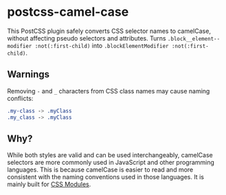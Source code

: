 # postcss-camel-case

This PostCSS plugin safely converts CSS selector names to camelCase, without affecting pseudo selectors and attributes.
Turns `.block__element--modifier :not(:first-child)` into `.blockElementModifier :not(:first-child)`.

## Warnings

Removing `-` and `_` characters from CSS class names may cause naming conflicts:

```css
.my-class -> .myClass
.my_class -> .myClass
```

## Why?

While both styles are valid and can be used interchangeably, camelCase selectors are more commonly used in JavaScript and other programming languages. This is because camelCase is easier to read and more consistent with the naming conventions used in those languages. 
It is mainly built for [CSS Modules](https://github.com/css-modules/css-modules).
